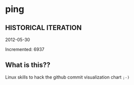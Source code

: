 # ping

## HISTORICAL ITERATION
2012-05-30

Incremented: 6937

## What is this?? 
Linux skills to hack the github commit visualization chart `;-)`
